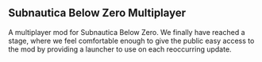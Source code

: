 ## Subnautica Below Zero Multiplayer

<meta name="google-site-verification" content="-PUwvg7ph2pMgfolmt1eTQub_35c4m2P4EE8GD1eYic" />

A multiplayer mod for Subnautica Below Zero. We finally have reached a stage, where we feel comfortable enough to give the public easy access to the mod by providing a launcher to use on each reoccurring update.
